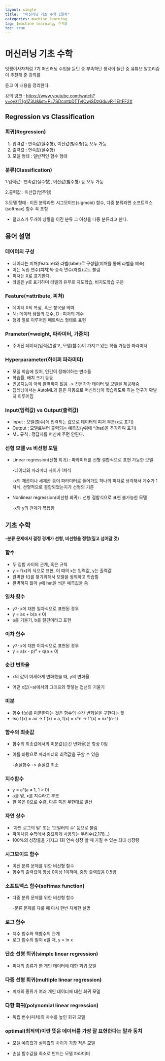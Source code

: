 ```yaml
---
layout: single
title:  "머신러닝 기초 수학 1일차"
categories: machine learning
tag: [machine learning, 수학]
toc: true
---
```


# 머신러닝 기초 수학

멋쟁이사자처럼 7기 머신러닝 수업을 듣던 중 부족하단 생각이 들던 중 유튜브 알고리즘이 추천해 준 강의를

듣고 이 내용을 정리한다.

강의 링크 : https://www.youtube.com/watch?v=oyzIT1g1Z3U&list=PL7SDcmtbDTTylCwjSDzGduvR-1EItFF2X

## Regression vs Classification

### 회귀(Regression)

1. 입력값 : 연속값(실수형), 이산값(범주형)등 모두 가능
2. 출력값 : 연속값(실수형)
3. 모델 형태 : 일반적인 함수 형태



### 분류(Classification)

1.입력값 : 연속값(실수형), 이산값(범주형) 등 모두 가능

2.출력값 : 이산값(범주형)

3.모델 형태 : 이진 분류라면 시그모이드(sigmoid) 함수, 다중 분류라면 소프트맥스(softmax) 함수 꼭 포함

- 클래스가 두개이 상황을 이진 분류 그 이상을 다중 분류라고 한다.



##  용어 설명

### 데이터의 구성

- 데이터는 피쳐(feature)와 라벨(label)로 구성됨(피쳐를 통해 라벨을 예측)
- 이는 독립 변수(피쳐)와 종속 변수(라벨)로도 불림
- 피쳐는 X로 표기한다.
- 라벨은 y로 표기하며 라벨의 유무로 지도학습, 비지도학습 구분



### Feature(=attribute, 피처)

- 데이터 X의 특징, 혹은 항목을 의미
- N : 데이터 샘플의 갯수, D : 피처의 개수
- 행과 열로 이루어진 매트릭스 형태로 표현



### Prameter(=weight, 파라미터, 가중치)

- 주어진 데이터(입력값)말고, 모델(함수)이 가지고 있는 학습 가능한 파라미터



### Hyperparameter(하이퍼 파라미터)

- 모델 학습에 있어, 인간이 정해야하는 변수들
- 학습률, 배치 크기 등등
- 인공지능이 아직 완벽하지 않음 -> 전문가가 데이터 및 모델을 제공해줌
- 딥러닝에서는 AutoML과 같은 자동으로 머신러닝이 학습하도록 하는 연구가 확발히 이루어짐



### Input(입력값) vs Output(출력값)

- Input : 모델(함수)에 입력되는 값으로 데이터의 피처 부분(x로 표기)
- Output : 모델로부터 출력되는 예측값(y위에 ^(hat)을 추가하여 표기)
- ML 규칙 : 정답지를 머신에 주면 안된다.



### 선형 모델 vs 비선형 모델

- Linear regression(선형 회귀) : 파라미터를 선형 결합식으로 표현 가능한 모델

  -데이터와 파라미터 사이가 1차식

  -x의 제곱이나 세제곱 등이 파라미터로 들어가도 하나의 피처로 생각해서 계수가 1차식, 선형적으로 결합되었는지가 선형의 기준

- Nonlinear regression(비선형 회귀) : 선형 결합식으로 표현 불가능한 모델

  -x와 y의 관계가 복잡함



## 기초 수학

#### -분류 문제에서 결정 경계가 선형, 비선형을 정함(짚고 넘어갈 것)

### 함수

- 두 집합 사이의 관계, 혹은 규칙
- y = f(x)의 식으로 표현, 이 때의 x는 입력값, y는 출력값
- 완벽한 f()를 찾기위해서 모델을 정의하고 학습함
- 완벽하지 않아 y에 hat을 씌운 예측값을 씀 

 

### 일차 함수

- y가 x에 대한 일차식으로 표현된 경우
- y = ax + b(a ≠ 0)
- a를 기울기, b를 절편이라고 표현



### 이차 함수

- y가 x에 대한 이차식으로 표현된 경우
- y = a(x - p)² + q(a ≠ 0)



### 순간 변화율

- x의 값이 미세하게 변화했을 때, y의 변화율

- 어떤 x값(=a)에서의 그래프와 맞닿는 접선의 기울기



### 미분

- 함수 f(x)를 미분한다는 것은 함수의 순간 변화율을 구한다는 뜻
- ex) f(x) = ax  ->  f'(x) = a, f(x) = x^n  -> f'(x) = nx^(n-1)



### 함수의 최솟값

- 함수의 최솟값에서의 미분값(순간 변화율)은 항상 0임

- 이를 바탕으로 파라미터의 최적값을 구할 수 있음

  -손실함수 -> 손실값 최소



### 지수함수

- y = aⁿ(a ≠ 1, 1 > 0)
- a를 밑, x를 지수라고 부름
- 한 쪽은 0으로 수렴, 다른 쪽은 무한대로 발산



### 자연 상수

- '자연 로그의 밑' 또는 '오일러의 수' 등으로 불림
-  파이처럼 수학에서 중요하게 사용되는 무리수(2.178...)
- 100%의 성장률을 가지고 1회 연속 성장 할 때 가질 수 있는 최대 성장량



### 시그모이드 함수

- 이진 분류 문제를 위한 비선형 함수
- 함수의 출력값이 항상 0이상 1이하며, 중앙 출력값음 0.5임



### 소프트맥스 함수(softmax function)

- 다중 분류 문제를 위한 비선형 함수

  -분류 문제를 다룰 때 다시 한번 자세한 설명



### 로그 함수

- 지수 함수와 역함수의 관계
- 로그 함수의 밑이 e일 때, y = ln x



### 단순 선형 회귀(simple linear regression)

- 피처의 종류가 한 개인 데이터에 대한 회귀 모델



### 다중 선형 회귀(multiple linear regression)

- 피처의 종류가 여러 개인 데이터에 대한 회귀 모델



### 다항 회귀(polynomial linear regression)

- 독립 변수(피처)의 차수를 높인 회귀 모델



### optimal(최적의)이란 뜻은 데이터를 가장 잘 표현한다는 말과 동치

- 모델 예측값과 실제값의 차이가 가장 적은 모델

- 손실 함수값을 최소로 만드는 모델 파라미터

